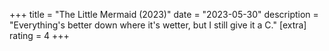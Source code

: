 +++
title = "The Little Mermaid (2023)"
date = "2023-05-30"
description = "Everything's better down where it's wetter, but I still give it a C."
[extra]
rating = 4
+++
